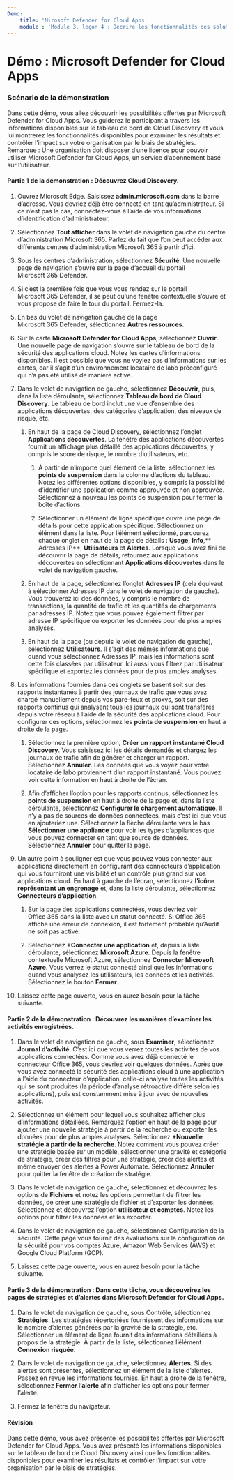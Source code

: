 ```yaml
---
Demo:
    title: 'Mirosoft Defender for Cloud Apps'
    module : 'Module 3, leçon 4 : Décrire les fonctionnalités des solutions de sécurité Microsoft : Décrire la protection contre les menaces avec Microsoft 365 Defender'
---
```



# Démo : Microsoft Defender for Cloud Apps

### Scénario de la démonstration
Dans cette démo, vous allez découvrir les possibilités offertes par Microsoft Defender for Cloud Apps.  Vous guiderez le participant à travers les informations disponibles sur le tableau de bord de Cloud Discovery et vous lui montrerez les fonctionnalités disponibles pour examiner les résultats et contrôler l’impact sur votre organisation par le biais de stratégies.  Remarque :  Une organisation doit disposer d’une licence pour pouvoir utiliser Microsoft Defender for Cloud Apps, un service d’abonnement basé sur l’utilisateur.  

#### Partie 1 de la démonstration : Découvrez Cloud Discovery.

1. Ouvrez Microsoft Edge. Saisissez **admin.microsoft.com** dans la barre d’adresse.  Vous devriez déjà être connecté en tant qu’administrateur.  Si ce n’est pas le cas, connectez-vous à l’aide de vos informations d’identification d’administrateur.

1. Sélectionnez **Tout afficher** dans le volet de navigation gauche du centre d’administration Microsoft 365.  Parlez du fait que l’on peut accéder aux différents centres d’administration Microsoft 365 à partir d’ici.

1. Sous les centres d’administration, sélectionnez **Sécurité**.  Une nouvelle page de navigation s’ouvre sur la page d’accueil du portail Microsoft 365 Defender.  

1. Si c’est la première fois que vous vous rendez sur le portail Microsoft 365 Defender, il se peut qu’une fenêtre contextuelle s’ouvre et vous propose de faire le tour du portail.  Fermez-la.

1. En bas du volet de navigation gauche de la page Microsoft 365 Defender, sélectionnez **Autres ressources**.

1. Sur la carte **Microsoft Defender for Cloud Apps**, sélectionnez **Ouvrir**.  Une nouvelle page de navigation s’ouvre sur le tableau de bord de la sécurité des applications cloud.  Notez les cartes d’informations disponibles.  Il est possible que vous ne voyiez pas d’informations sur les cartes, car il s’agit d’un environnement locataire de labo préconfiguré qui n’a pas été utilisé de manière active.  

1. Dans le volet de navigation de gauche, sélectionnez **Découvrir**, puis, dans la liste déroulante, sélectionnez **Tableau de bord de Cloud Discovery**.  Le tableau de bord inclut une vue d’ensemble des applications découvertes, des catégories d’application, des niveaux de risque, etc.  

    1. En haut de la page de Cloud Discovery, sélectionnez l’onglet **Applications découvertes**.  La fenêtre des applications découvertes fournit un affichage plus détaillé des applications découvertes, y compris le score de risque, le nombre d’utilisateurs, etc.

        1. À partir de n’importe quel élément de la liste, sélectionnez les **points de suspension** dans la colonne d’actions du tableau.  Notez les différentes options disponibles, y compris la possibilité d’identifier une application comme approuvée et non approuvée.  Sélectionnez à nouveau les points de suspension pour fermer la boîte d’actions.

        1. Sélectionner un élément de ligne spécifique ouvre une page de détails pour cette application spécifique.  Sélectionnez un élément dans la liste.  Pour l’élément sélectionné, parcourez chaque onglet en haut de la page de détails :  **Usage**, **Info**,** Adresses IP**, **Utilisateurs** et **Alertes**. Lorsque vous avez fini de découvrir la page de détails, retournez aux applications découvertes en sélectionnant **Applications découvertes** dans le volet de navigation gauche.

    1. En haut de la page, sélectionnez l’onglet **Adresses IP** (cela équivaut à sélectionner Adresses IP dans le volet de navigation de gauche).  Vous trouverez ici des données, y compris le nombre de transactions, la quantité de trafic et les quantités de chargements par adresses IP.  Notez que vous pouvez également filtrer par adresse IP spécifique ou exporter les données pour de plus amples analyses.

    1. En haut de la page (ou depuis le volet de navigation de gauche), sélectionnez **Utilisateurs**.  Il s’agit des mêmes informations que quand vous sélectionnez Adresses IP, mais les informations sont cette fois classées par utilisateur.  Ici aussi vous filtrez par utilisateur spécifique et exportez les données pour de plus amples analyses.

1. Les informations fournies dans ces onglets se basent soit sur des rapports instantanés à partir des journaux de trafic que vous avez chargé manuellement depuis vos pare-feux et proxys, soit sur des rapports continus qui analysent tous les journaux qui sont transférés depuis votre réseau à l’aide de la sécurité des applications cloud.  Pour configurer ces options, sélectionnez les **points de suspension** en haut à droite de la page.

    1. Sélectionnez la première option, **Créer un rapport instantané Cloud Discovery**. Vous saisissez ici les détails demandés et chargez les journaux de trafic afin de générer et charger un rapport.  Sélectionnez **Annuler**.  Les données que vous voyez pour votre locataire de labo proviennent d’un rapport instantané. Vous pouvez voir cette information en haut à droite de l’écran.

    1. Afin d’afficher l’option pour les rapports continus, sélectionnez les **points de suspension** en haut à droite de la page et, dans la liste déroulante, sélectionnez **Configurer le chargement automatique**.  Il n’y a pas de sources de données connectées, mais c’est ici que vous en ajouteriez une. Sélectionnez la flèche déroulante vers le bas **Sélectionner une appliance** pour voir les types d’appliances que vous pouvez connecter en tant que source de données.  Sélectionnez **Annuler** pour quitter la page.

1. Un autre point à souligner est que vous pouvez vous connecter aux applications directement en configurant des connecteurs d’application qui vous fourniront une visibilité et un contrôle plus grand sur vos applications cloud. En haut à gauche de l’écran, sélectionnez **l’icône représentant un engrenage** et, dans la liste déroulante, sélectionnez **Connecteurs d’application**.  

    1. Sur la page des applications connectées, vous devriez voir Office 365 dans la liste avec un statut connecté.  Si Office 365 affiche une erreur de connexion, il est fortement probable qu’Audit ne soit pas activé.

    1. Sélectionnez **+Connecter une application** et, depuis la liste déroulante, sélectionnez **Microsoft Azure**.  Depuis la fenêtre contextuelle Microsoft Azure, sélectionnez **Connecter Microsoft Azure**.  Vous verrez le statut connecté ainsi que les informations quand vous analysez les utilisateurs, les données et les activités.  Sélectionnez le bouton **Fermer**.

1. Laissez cette page ouverte, vous en aurez besoin pour la tâche suivante.

#### Partie 2 de la démonstration : Découvrez les manières d’examiner les activités enregistrées.

1. Dans le volet de navigation de gauche, sous **Examiner**, sélectionnez **Journal d’activité**.  C’est ici que vous verrez toutes les activités de vos applications connectées.   Comme vous avez déjà connecté le connecteur Office 365, vous devriez voir quelques données. Après que vous avez connecté la sécurité des applications cloud à une application à l’aide du connecteur d’application, celle-ci analyse toutes les activités qui se sont produites (la période d’analyse rétroactive diffère selon les applications), puis est constamment mise à jour avec de nouvelles activités.  

1. Sélectionnez un élément pour lequel vous souhaitez afficher plus d’informations détaillées. Remarquez l’option en haut de la page pour ajouter une nouvelle stratégie à partir de la recherche ou exporter les données pour de plus amples analyses.  Sélectionnez **+Nouvelle stratégie à partir de la recherche**.  Notez comment vous pouvez créer une stratégie basée sur un modèle, sélectionner une gravité et catégorie de stratégie, créer des filtres pour une stratégie, créer des alertes et même envoyer des alertes à Power Automate.  Sélectionnez **Annuler** pour quitter la fenêtre de création de stratégie.

1. Dans le volet de navigation de gauche, sélectionnez et découvrez les options de **Fichiers** et notez les options permettant de filtrer les données, de créer une stratégie de fichier et d’exporter les données.  Sélectionnez et découvrez l’option **utilisateur et comptes**.  Notez les options pour filtrer les données et les exporter.

1. Dans le volet de navigation de gauche, sélectionnez Configuration de la sécurité. Cette page vous fournit des évaluations sur la configuration de la sécurité pour vos comptes Azure, Amazon Web Services (AWS) et Google Cloud Platform (GCP).

1. Laissez cette page ouverte, vous en aurez besoin pour la tâche suivante.


#### Partie 3 de la démonstration : Dans cette tâche, vous découvrirez les pages de stratégies et d’alertes dans Microsoft Defender for Cloud Apps.

1. Dans le volet de navigation de gauche, sous Contrôle, sélectionnez **Stratégies**.  Les stratégies répertoriées fournissent des informations sur le nombre d’alertes générées par la gravité de la stratégie, etc. Sélectionner un élément de ligne fournit des informations détaillées à propos de la stratégie. À partir de la liste, sélectionnez l’élément **Connexion risquée**.  

1. Dans le volet de navigation de gauche, sélectionnez **Alertes**.  Si des alertes sont présentes, sélectionnez un élément de la liste d’alertes. Passez en revue les informations fournies.  En haut à droite de la fenêtre, sélectionnez **Fermer l’alerte** afin d’afficher les options pour fermer l’alerte.  

1. Fermez la fenêtre du navigateur.

#### Révision
Dans cette démo, vous avez présenté les possibilités offertes par Microsoft Defender for Cloud Apps.  Vous avez présenté les informations disponibles sur le tableau de bord de Cloud Discovery ainsi que les fonctionnalités disponibles pour examiner les résultats et contrôler l’impact sur votre organisation par le biais de stratégies.